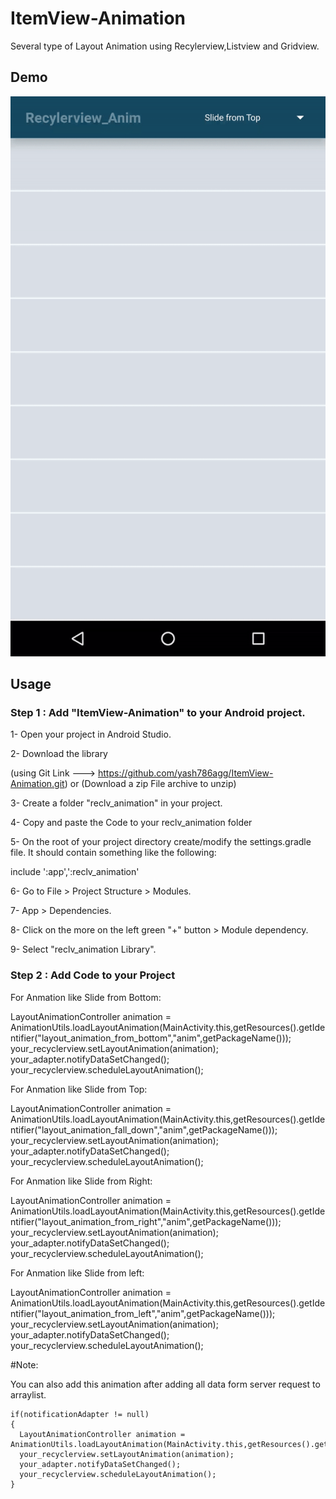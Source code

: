 # ItemView-Animation
Several type of Layout Animation using Recylerview,Listview and Gridview.

## Demo
![ItemView-Animation](ezgif.com-video-to-gif.gif)

 ## Usage
 ### Step 1 : Add "ItemView-Animation" to your Android project.
 1- Open your project in Android Studio.
   
 2- Download the library
   
 (using Git Link ---> https://github.com/yash786agg/ItemView-Animation.git)
                                        or 
 (Download a zip File archive to unzip)
   
 3- Create a folder "reclv_animation" in your project.
   
 4- Copy and paste the Code to your reclv_animation folder
   
   
 5- On the root of your project directory create/modify the settings.gradle file. It should contain something like the   following:

include ':app',':reclv_animation'
    
   
  6- Go to File > Project Structure > Modules.
   
   7- App > Dependencies.
   
   8- Click on the more on the left green "+" button > Module dependency.
   
   9- Select "reclv_animation Library".
   
   ### Step 2 : Add Code to your Project
   
   For Anmation like Slide from Bottom:
   
   LayoutAnimationController animation = AnimationUtils.loadLayoutAnimation(MainActivity.this,getResources().getIdentifier("layout_animation_from_bottom","anim",getPackageName()));
   your_recyclerview.setLayoutAnimation(animation);
   your_adapter.notifyDataSetChanged();
   your_recyclerview.scheduleLayoutAnimation(); 
        
   For Anmation like Slide from Top:
   
   LayoutAnimationController animation = AnimationUtils.loadLayoutAnimation(MainActivity.this,getResources().getIdentifier("layout_animation_fall_down","anim",getPackageName()));
   your_recyclerview.setLayoutAnimation(animation);
   your_adapter.notifyDataSetChanged();
   your_recyclerview.scheduleLayoutAnimation(); 
        
   For Anmation like Slide from Right:
   
   LayoutAnimationController animation = AnimationUtils.loadLayoutAnimation(MainActivity.this,getResources().getIdentifier("layout_animation_from_right","anim",getPackageName()));
   your_recyclerview.setLayoutAnimation(animation);
   your_adapter.notifyDataSetChanged();
   your_recyclerview.scheduleLayoutAnimation();     
        
   For Anmation like Slide from left:
   
   LayoutAnimationController animation = AnimationUtils.loadLayoutAnimation(MainActivity.this,getResources().getIdentifier("layout_animation_from_left","anim",getPackageName()));
   your_recyclerview.setLayoutAnimation(animation);
   your_adapter.notifyDataSetChanged();
   your_recyclerview.scheduleLayoutAnimation();    
   
   
   #Note:

   You can also add this animation after adding all data form server request to arraylist.

    if(notificationAdapter != null)
    {
      LayoutAnimationController animation = AnimationUtils.loadLayoutAnimation(MainActivity.this,getResources().getIdentifier("layout_animation_from_left","anim",getPackageName()));
      your_recyclerview.setLayoutAnimation(animation);
      your_adapter.notifyDataSetChanged();
      your_recyclerview.scheduleLayoutAnimation();    
    }
        
        
